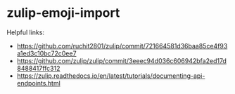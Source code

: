 # zulip-emoji-import

Helpful links:

- https://github.com/ruchit2801/zulip/commit/721664581d36baa85ce4f93a1ed3c10bc72c0ee7
- https://github.com/zulip/zulip/commit/3eeec94d036c606942bfa2ed17d8488417ffc312
- https://zulip.readthedocs.io/en/latest/tutorials/documenting-api-endpoints.html
